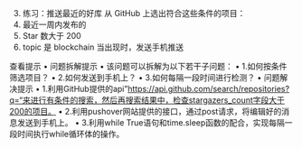 3. 练习：推送最近的好库
从 GitHub 上选出符合这些条件的项目： 
1. 最近一周内发布的 
2. Star 数大于 200 
3. topic 是 blockchain 
当出现时，发送手机推送

查看提示
•   问题拆解提示
•   该问题可以拆解为以下若干子问题：
•   1.如何按条件筛选项目？
•   2.如何发送到手机上？
•   3.如何每隔一段时间进行检测？
•   问题解决提示
•   1.利用GitHub提供的api”https://api.github.com/search/repositories?q=“来进行有条件的搜索，然后再搜索结果中，检查stargazers_count字段大于200的项目。
•   2.利用pushover网站提供的接口，通过post请求，将编辑好的消息发送到手机上。
•   3.利用while True语句和time.sleep函数的配合，实现每隔一段时间执行while循环体的操作。
